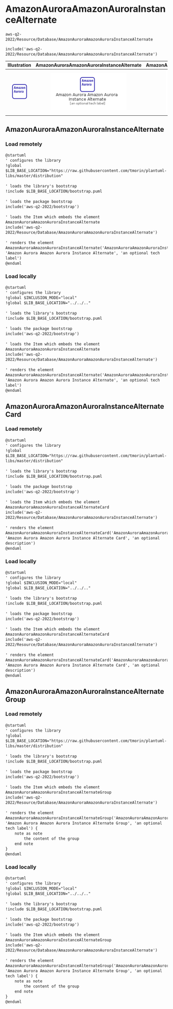 # AmazonAuroraAmazonAuroraInstanceAlternate


```text
aws-q2-2022/Resource/Database/AmazonAuroraAmazonAuroraInstanceAlternate
```

```text
include('aws-q2-2022/Resource/Database/AmazonAuroraAmazonAuroraInstanceAlternate')
```



| Illustration | AmazonAuroraAmazonAuroraInstanceAlternate | AmazonAuroraAmazonAuroraInstanceAlternateCard | AmazonAuroraAmazonAuroraInstanceAlternateGroup |
| :---: | :---: | :---: | :---: |
| ![illustration for Illustration](../../../aws-q2-2022/Resource/Database/AmazonAuroraAmazonAuroraInstanceAlternate.png) | ![illustration for AmazonAuroraAmazonAuroraInstanceAlternate](../../../aws-q2-2022/Resource/Database/AmazonAuroraAmazonAuroraInstanceAlternate.Local.png) | ![illustration for AmazonAuroraAmazonAuroraInstanceAlternateCard](../../../aws-q2-2022/Resource/Database/AmazonAuroraAmazonAuroraInstanceAlternateCard.Local.png) | ![illustration for AmazonAuroraAmazonAuroraInstanceAlternateGroup](../../../aws-q2-2022/Resource/Database/AmazonAuroraAmazonAuroraInstanceAlternateGroup.Local.png) |




## AmazonAuroraAmazonAuroraInstanceAlternate

### Load remotely
```plantuml
@startuml
' configures the library
!global $LIB_BASE_LOCATION="https://raw.githubusercontent.com/tmorin/plantuml-libs/master/distribution"

' loads the library's bootstrap
!include $LIB_BASE_LOCATION/bootstrap.puml

' loads the package bootstrap
include('aws-q2-2022/bootstrap')

' loads the Item which embeds the element AmazonAuroraAmazonAuroraInstanceAlternate
include('aws-q2-2022/Resource/Database/AmazonAuroraAmazonAuroraInstanceAlternate')

' renders the element
AmazonAuroraAmazonAuroraInstanceAlternate('AmazonAuroraAmazonAuroraInstanceAlternate', 'Amazon Aurora Amazon Aurora Instance Alternate', 'an optional tech label')
@enduml
```

### Load locally
```plantuml
@startuml
' configures the library
!global $INCLUSION_MODE="local"
!global $LIB_BASE_LOCATION="../../.."

' loads the library's bootstrap
!include $LIB_BASE_LOCATION/bootstrap.puml

' loads the package bootstrap
include('aws-q2-2022/bootstrap')

' loads the Item which embeds the element AmazonAuroraAmazonAuroraInstanceAlternate
include('aws-q2-2022/Resource/Database/AmazonAuroraAmazonAuroraInstanceAlternate')

' renders the element
AmazonAuroraAmazonAuroraInstanceAlternate('AmazonAuroraAmazonAuroraInstanceAlternate', 'Amazon Aurora Amazon Aurora Instance Alternate', 'an optional tech label')
@enduml
```

## AmazonAuroraAmazonAuroraInstanceAlternateCard

### Load remotely
```plantuml
@startuml
' configures the library
!global $LIB_BASE_LOCATION="https://raw.githubusercontent.com/tmorin/plantuml-libs/master/distribution"

' loads the library's bootstrap
!include $LIB_BASE_LOCATION/bootstrap.puml

' loads the package bootstrap
include('aws-q2-2022/bootstrap')

' loads the Item which embeds the element AmazonAuroraAmazonAuroraInstanceAlternateCard
include('aws-q2-2022/Resource/Database/AmazonAuroraAmazonAuroraInstanceAlternate')

' renders the element
AmazonAuroraAmazonAuroraInstanceAlternateCard('AmazonAuroraAmazonAuroraInstanceAlternateCard', 'Amazon Aurora Amazon Aurora Instance Alternate Card', 'an optional description')
@enduml
```

### Load locally
```plantuml
@startuml
' configures the library
!global $INCLUSION_MODE="local"
!global $LIB_BASE_LOCATION="../../.."

' loads the library's bootstrap
!include $LIB_BASE_LOCATION/bootstrap.puml

' loads the package bootstrap
include('aws-q2-2022/bootstrap')

' loads the Item which embeds the element AmazonAuroraAmazonAuroraInstanceAlternateCard
include('aws-q2-2022/Resource/Database/AmazonAuroraAmazonAuroraInstanceAlternate')

' renders the element
AmazonAuroraAmazonAuroraInstanceAlternateCard('AmazonAuroraAmazonAuroraInstanceAlternateCard', 'Amazon Aurora Amazon Aurora Instance Alternate Card', 'an optional description')
@enduml
```

## AmazonAuroraAmazonAuroraInstanceAlternateGroup

### Load remotely
```plantuml
@startuml
' configures the library
!global $LIB_BASE_LOCATION="https://raw.githubusercontent.com/tmorin/plantuml-libs/master/distribution"

' loads the library's bootstrap
!include $LIB_BASE_LOCATION/bootstrap.puml

' loads the package bootstrap
include('aws-q2-2022/bootstrap')

' loads the Item which embeds the element AmazonAuroraAmazonAuroraInstanceAlternateGroup
include('aws-q2-2022/Resource/Database/AmazonAuroraAmazonAuroraInstanceAlternate')

' renders the element
AmazonAuroraAmazonAuroraInstanceAlternateGroup('AmazonAuroraAmazonAuroraInstanceAlternateGroup', 'Amazon Aurora Amazon Aurora Instance Alternate Group', 'an optional tech label') {
    note as note
        the content of the group
    end note
}
@enduml
```

### Load locally
```plantuml
@startuml
' configures the library
!global $INCLUSION_MODE="local"
!global $LIB_BASE_LOCATION="../../.."

' loads the library's bootstrap
!include $LIB_BASE_LOCATION/bootstrap.puml

' loads the package bootstrap
include('aws-q2-2022/bootstrap')

' loads the Item which embeds the element AmazonAuroraAmazonAuroraInstanceAlternateGroup
include('aws-q2-2022/Resource/Database/AmazonAuroraAmazonAuroraInstanceAlternate')

' renders the element
AmazonAuroraAmazonAuroraInstanceAlternateGroup('AmazonAuroraAmazonAuroraInstanceAlternateGroup', 'Amazon Aurora Amazon Aurora Instance Alternate Group', 'an optional tech label') {
    note as note
        the content of the group
    end note
}
@enduml
```

